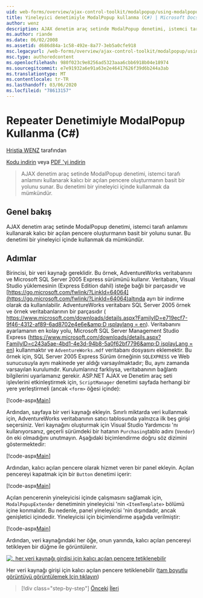 ```yaml
---
uid: web-forms/overview/ajax-control-toolkit/modalpopup/using-modalpopup-with-a-repeater-control-cs
title: Yineleyici denetimiyle ModalPopup kullanma (C#) | Microsoft Docs
author: wenz
description: AJAX denetim araç setinde ModalPopup denetimi, istemci tarafı anlamını kullanarak kalıcı bir açılan pencere oluşturmanın basit bir yolunu sunar. Bu contenr kullanmak da mümkündür...
ms.author: riande
ms.date: 06/02/2008
ms.assetid: d686d84a-1c58-492e-8a77-3eb5a0cfe918
msc.legacyurl: /web-forms/overview/ajax-control-toolkit/modalpopup/using-modalpopup-with-a-repeater-control-cs
msc.type: authoredcontent
ms.openlocfilehash: 980f023c9e8256ad5323aaa6cbb6918b04e18974
ms.sourcegitcommit: e7e91932a6e91a63e2e46417626f39d6b244a3ab
ms.translationtype: MT
ms.contentlocale: tr-TR
ms.lasthandoff: 03/06/2020
ms.locfileid: "78613157"
---
```

# <a name="using-modalpopup-with-a-repeater-control-c"></a>Repeater Denetimiyle ModalPopup Kullanma (C#)

[Hristia WENZ](https://github.com/wenz) tarafından

[Kodu indirin](https://download.microsoft.com/download/2/4/0/24052038-f942-4336-905b-b60ae56f0dd5/ModalPopup2.cs.zip) veya [PDF 'yi indirin](https://download.microsoft.com/download/b/6/a/b6ae89ee-df69-4c87-9bfb-ad1eb2b23373/modalpopup2CS.pdf)

> AJAX denetim araç setinde ModalPopup denetimi, istemci tarafı anlamını kullanarak kalıcı bir açılan pencere oluşturmanın basit bir yolunu sunar. Bu denetimi bir yineleyici içinde kullanmak da mümkündür.

## <a name="overview"></a>Genel bakış

AJAX denetim araç setinde ModalPopup denetimi, istemci tarafı anlamını kullanarak kalıcı bir açılan pencere oluşturmanın basit bir yolunu sunar. Bu denetimi bir yineleyici içinde kullanmak da mümkündür.

## <a name="steps"></a>Adımlar

Birincisi, bir veri kaynağı gereklidir. Bu örnek, AdventureWorks veritabanını ve Microsoft SQL Server 2005 Express sürümünü kullanır. Veritabanı, Visual Studio yüklemesinin (Express Edition dahil) isteğe bağlı bir parçasıdır ve [https://go.microsoft.com/fwlink/?LinkId=64064](https://go.microsoft.com/fwlink/?LinkId=64064)altında ayrı bir indirme olarak da kullanılabilir. AdventureWorks veritabanı SQL Server 2005 örnek ve örnek veritabanlarının bir parçasıdır ( [https://www.microsoft.com/downloads/details.aspx?FamilyID=e719ecf7-9f46-4312-af89-6ad8702e4e6e&amp;D ısplaylang = en](https://www.microsoft.com/downloads/details.aspx?FamilyID=e719ecf7-9f46-4312-af89-6ad8702e4e6e&amp;DisplayLang=en)). Veritabanını ayarlamanın en kolay yolu, Microsoft SQL Server Management Studio Express ([https://www.microsoft.com/downloads/details.aspx?FamilyID=c243a5ae-4bd1-4e3d-94b8-5a0f62bf7796&amp;D isplayLang = en](https://www.microsoft.com/downloads/details.aspx?FamilyID=c243a5ae-4bd1-4e3d-94b8-5a0f62bf7796&amp;DisplayLang=en)) kullanmaktır ve `AdventureWorks.mdf` veritabanı dosyasını eklemektir. Bu örnek için, SQL Server 2005 Express Sürüm örneğinin `SQLEXPRESS` ve Web sunucusuyla aynı makinede yer aldığı varsayılmaktadır; Bu, aynı zamanda varsayılan kurulumdır. Kurulumlarınız farklıysa, veritabanının bağlantı bilgilerini uyarlamanız gerekir. ASP.NET AJAX ve Denetim araç seti işlevlerini etkinleştirmek için, `ScriptManager` denetimi sayfada herhangi bir yere yerleştirmeli (ancak `<form>` öğesi içinde):

[!code-aspx[Main](using-modalpopup-with-a-repeater-control-cs/samples/sample1.aspx)]

Ardından, sayfaya bir veri kaynağı ekleyin. Sınırlı miktarda veri kullanmak için, AdventureWorks veritabanının satıcı tablosunda yalnızca ilk beş girişi seçersiniz. Veri kaynağını oluşturmak için Visual Studio Yardımcısı 'nı kullanıyorsanız, geçerli sürümdeki bir hatanın `Purchasing`tablo adını (`Vendor`) ön eki olmadığını unutmayın. Aşağıdaki biçimlendirme doğru söz dizimini göstermektedir:

[!code-aspx[Main](using-modalpopup-with-a-repeater-control-cs/samples/sample2.aspx)]

Ardından, kalıcı açılan pencere olarak hizmet veren bir panel ekleyin. Açılan pencereyi kapatmak için bir `Button` denetimi içerir:

[!code-aspx[Main](using-modalpopup-with-a-repeater-control-cs/samples/sample3.aspx)]

Açılan pencerenin yineleyicisi içinde çalışmasını sağlamak için, `ModalPopupExtender` denetiminin yineleyicisi 'nin `<ItemTemplate>` bölümü içine konmalıdır. Bu nedenle, panel yineleyicisi 'nin dışındadır, ancak genişletici içindedir. Yineleyicisi için biçimlendirme aşağıda verilmiştir:

[!code-aspx[Main](using-modalpopup-with-a-repeater-control-cs/samples/sample4.aspx)]

Ardından, veri kaynağındaki her öğe, onun yanında, kalıcı açılan pencereyi tetikleyen bir düğme ile görüntülenir.

[![, her veri kaynağı girdisi için kalıcı açılan pencere tetiklenebilir](using-modalpopup-with-a-repeater-control-cs/_static/image2.png)](using-modalpopup-with-a-repeater-control-cs/_static/image1.png)

Her veri kaynağı girişi için kalıcı açılan pencere tetiklenebilir ([tam boyutlu görüntüyü görüntülemek Için tıklayın](using-modalpopup-with-a-repeater-control-cs/_static/image3.png))

> [!div class="step-by-step"]
> [Önceki](launching-a-modal-popup-window-from-server-code-cs.md)
> [İleri](handling-postbacks-from-a-modalpopup-cs.md)
